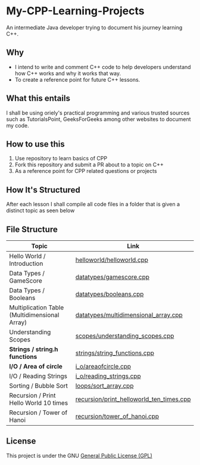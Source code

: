 # My-CPP-Learning-Projects
An intermediate Java developer trying to document his journey learning C++.

## Why
 - I intend to write and comment C++ code to help developers understand how C++ works and why it works that way.
 - To create a reference point for future C++ lessons.

## What this entails
I shall be using oriely's practical programming and various trusted sources such as TutorialsPoint, GeeksForGeeks among other websites to document my code.

## How to use this
1. Use repository to learn basics of CPP
2. Fork this repository and submit a PR about to a topic on C++
3. As a reference point for CPP related questions or projects

## How It's Structured
After each lesson I shall compile all code files in a folder that is given a distinct topic as seen below

## File Structure

**Topic** | **Link** |
-----|------|
Hello World / Introduction | [helloworld/helloworld.cpp](helloworld/helloworld.cpp) |
Data Types / GameScore | [datatypes/gamescore.cpp](datatypes/gamescore.cpp) |
Data Types / Booleans | [datatypes/booleans.cpp](datatypes/booleans.cpp) |
Multiplication Table (Multidimensional Array) | [datatypes/multidimensional_array.cpp](datatypes/multidimensional_array.cpp) |
Understanding Scopes | [scopes/understanding_scopes.cpp](scopes/understanding_scopes.cpp) |
**Strings / string.h functions** | [strings/string_functions.cpp](strings/string_functions.cpp) |
**I/O / Area of circle** | [i_o/areaofcircle.cpp](i_o/areaofcircle.cpp) |
I/O / Reading Strings | [i_o/reading_strings.cpp](i_o/reading_strings.cpp) |
Sorting / Bubble Sort | [loops/sort_array.cpp](loops/sort_array.cpp) |
Recursion / Print Hello World 10 times | [recursion/print_helloworld_ten_times.cpp](recursion/print_helloworld_ten_times.cpp) |
Recursion / Tower of Hanoi | [recursion/tower_of_hanoi.cpp](recursion/tower_of_hanoi.cpp) |

## License

This project is under the GNU [General Public License (GPL)](LICENSE)

